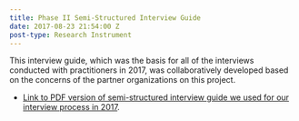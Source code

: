 ```yaml
---
title: Phase II Semi-Structured Interview Guide
date: 2017-08-23 21:54:00 Z
post-type: Research Instrument
---
```


This interview guide, which was the basis for all of the interviews conducted with practitioners in 2017, was collaboratively developed based on the concerns of the partner organizations on this project.

* [Link to PDF version of semi-structured interview guide we used for our interview process in 2017](/uploads/interview-guide-II.pdf).